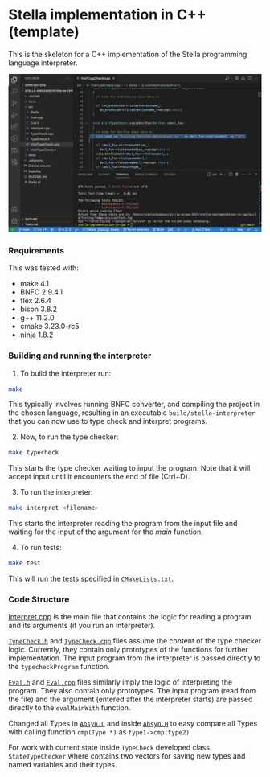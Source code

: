 # Stella implementation in C++ (template)

This is the skeleton for a C++ implementation of the Stella programming language interpreter.

![Screenshot from VS Code.](images/vscode-demo.png)

### Requirements

This was tested with:

* make 4.1
* BNFC 2.9.4.1
* flex 2.6.4
* bison 3.8.2
* g++ 11.2.0
* cmake 3.23.0-rc5
* ninja 1.8.2

### Building and running the interpreter

1. To build the interpreter run:

```sh
make
```

This typically involves running BNFC converter, and compiling the project in the chosen language,
resulting in an executable `build/stella-interpreter` that you can now use to type check and interpret programs.

2. Now, to run the type checker:

```sh
make typecheck
```

This starts the type checker waiting to input the program. Note that it will accept input until it encounters the end of file (Ctrl+D).

3. To run the interpreter:

```sh
make interpret <filename>
```

This starts the interpreter reading the program from the input file and waiting for the input of the argument for the _main_ function.

4. To run tests:

```sh
make test
```

This will run the tests specified in [`CMakeLists.txt`](CMakeLists.txt).

### Code Structure

[Interpret.cpp](src/Interpret.cpp) is the main file that contains the logic for reading a program and its arguments (if you run an interpreter).

[`TypeCheck.h`](src/TypeCheck.h) and [`TypeCheck.cpp`](src/TypeCheck.cpp) files assume the content of the type checker logic. Currently, they contain only prototypes of the functions for further implementation.
The input program from the interpreter is passed directly to the `typecheckProgram` function.

[`Eval.h`](src/Eval.cpp) and [`Eval.cpp`](src/Eval.cpp) files similarly imply the logic of interpreting the program. They also contain only prototypes. The input program (read from the file) and the argument (entered after the interpreter starts) are passed directly to the `evalMainWith` function.

Changed all Types in [`Absyn.C`](src/Stella/Absyn.C) and inside [`Absyn.H`](src/Stella/Absyn.H) to easy compare all Types with calling function `cmp(Type *)` as `type1->cmp(type2)`

For work with current state inside `TypeCheck` developed class `StateTypeChecker` where contains two vectors for saving new types and named variables and their types.